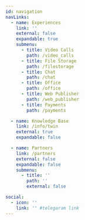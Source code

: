 ```yaml
---
id: navigation
navLinks:
  - name: Experiences
    link: ''
    external: false
    expandable: true
    submenu:
      - title: Video Calls
        path: /video_calls
      - title: File Storage
        path: /filestorage
      - title: Chat
        path: /chat
      - title: Office
        path: /office
      - title: Web Publisher
        path: /web_publisher
      - title: Payments
        path: /payments

  - name: Knowledge Base
    link: /info/twin
    external: true
    expandable: false

  - name: Partners
    link: /partners
    external: false
    expandable: false
    submenu:
      - title: ''
        path: ''
        external: false

social:
  - icon: ''
    link: '' #telegaram link
---
```


<!--

  - name: Wiki
    link: http://wiki.twin.threefold.io/
    external: true
    expandable: false

  - name: Blog
    link: /blog
    external: false
    expandable: false

  - name: Community
    link: https://forums.threefold.io/
    external: true
    expandable: false

  - name: Team
    link: /team
    external: false
    expandable: false
    submenu:
      - title: ''
        path: ''
        external: true

-->

<!-- social:
  - icon: telegram-plane
    link: '' #telegaram link

  - icon: linkedin
    link: '' #linkedin link -->
